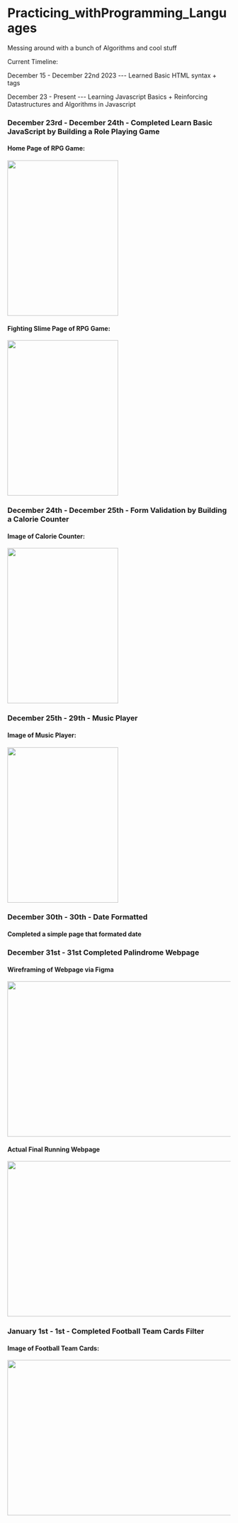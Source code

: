 # Practicing_withProgramming_Languages
 Messing around with a bunch of Algorithms and cool stuff

Current Timeline:

December 15 - December 22nd 2023 --- Learned Basic HTML syntax + tags

December 23 - Present --- Learning Javascript Basics + Reinforcing Datastructures and Algorithms in Javascript

   <h3>December 23rd - December 24th - Completed Learn Basic JavaScript by Building a Role Playing Game </h3>
   <h4>Home Page of RPG Game:</h4>
   <img src ="https://github.com/red2922/Practicing_withProgramming/assets/117611195/5397df0c-611f-4de1-916e-68f002be8d6c" width="250" height="350">
   
   <h4>Fighting Slime Page of RPG Game: </h4>
   <img src ="https://github.com/red2922/Practicing_withProgramming/assets/117611195/a45b6499-e0f2-4550-91d2-ec39019eb3b5" width="250" height="350">

   <h3>December 24th - December 25th - Form Validation by Building a Calorie Counter </h3>
   <h4>Image of Calorie Counter: </h4>
   <img src ="https://github.com/red2922/Practicing_withProgramming/assets/117611195/fda597c7-ae90-488e-a6c4-a248015c2f13" width="250" height="350">

   <h3>December 25th - 29th - Music Player </h3>
   <h4>Image of Music Player: </h4>
   <img src ="https://github.com/red2922/Practicing_withProgramming/assets/117611195/3898ea5a-ddd3-407c-8ef5-6833ba118169" width="250" height="350">

   <h3>December 30th - 30th - Date Formatted</h3>
   <h4>Completed a simple page that formated date</h4>

   <h3>December 31st - 31st Completed Palindrome Webpage</h3>
   <h4>Wireframing of Webpage via Figma</h4>
   <img src ="https://github.com/red2922/Practicing_withProgramming/assets/117611195/67f71a69-3975-47f0-93eb-f43fbafb4e80" width="650" height="350">
   
   <h4>Actual Final Running Webpage</h4>
   <img src ="https://github.com/red2922/Practicing_withProgramming/assets/117611195/b6f1e90d-1b92-4bf8-a370-3f19e92dcbe7" width="650" height="350">

   <h3>January 1st - 1st - Completed Football Team Cards Filter</h3>
   <h4>Image of Football Team Cards: </h4>
   <img src ="https://github.com/red2922/Practicing_withProgramming/assets/117611195/ed2937e5-a334-4206-9664-cf228abee92d" width="650" height="350">



